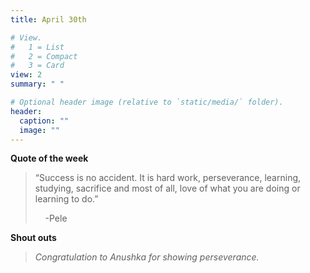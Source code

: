 ```yaml
---
title: April 30th

# View.
#   1 = List
#   2 = Compact
#   3 = Card
view: 2
summary: " "

# Optional header image (relative to `static/media/` folder).
header:
  caption: ""
  image: ""
---
```

__Quote of the week__
> “Success is no accident. It is hard work, perseverance, learning, studying, sacrifice and most of all, love of what you are doing or learning to do.”
> 
> &nbsp;&nbsp;&nbsp;&nbsp;-Pele

__Shout outs__
>*Congratulation to Anushka for showing perseverance.*